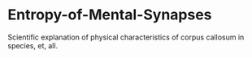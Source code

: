 # Entropy-of-Mental-Synapses
Scientific explanation of physical characteristics of corpus callosum in species, et, all.
